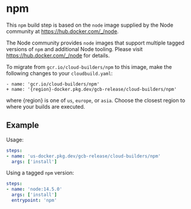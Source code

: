 # npm

This `npm` build step is based on the `node` image supplied by the Node
community at https://hub.docker.com/_/node.

The Node community provides `node` images that support multiple tagged versions
of `npm` and additional Node tooling. Please visit https://hub.docker.com/_/node
for details.

To migrate from `gcr.io/cloud-builders/npm` to this image, make the following
changes to your `cloudbuild.yaml`:

```
- name: 'gcr.io/cloud-builders/npm'
+ name: '{region}-docker.pkg.dev/gcb-release/cloud-builders/npm'
```

where {region} is one of `us`, `europe`, or `asia`. Choose the closest region to
where your builds are executed.

## Example

Usage:

```yaml
steps:
- name: 'us-docker.pkg.dev/gcb-release/cloud-builders/npm'
  args: ['install']
```

Using a tagged `npm` version:
```yaml
steps:
- name: 'node:14.5.0'
  args: ['install']
  entrypoint: 'npm'
```
